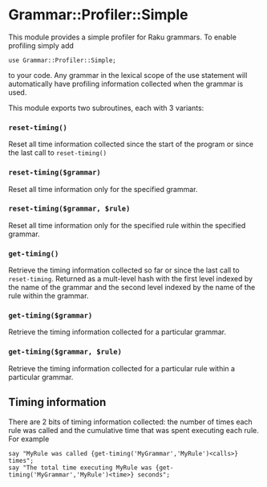# Grammar::Profiler::Simple
This module provides a simple profiler for Raku grammars. To enable
profiling simply add

    use Grammar::Profiler::Simple;

to your code. Any grammar in the lexical scope of the use statement
will automatically have profiling information collected when the
grammar is used.

This module exports two subroutines, each with 3 variants:

### `reset-timing()`

Reset all time information collected since the start of the program or since the last call to
`reset-timing()`

### `reset-timing($grammar)`

Reset all time information only for the specified grammar.

### `reset-timing($grammar, $rule)`

Reset all time information only for the specified rule within the specified grammar.

### `get-timing()`

Retrieve the timing information collected so far or since the last call
to `reset-timing`. Returned as a mult-level hash with the first level
indexed by the name of the grammar and the second level indexed by the
name of the rule within the grammar.

### `get-timing($grammar)`

Retrieve the timing information collected for a particular grammar.

### `get-timing($grammar, $rule)`

Retrieve the timing information collected for a particular rule within a particular grammar.

## Timing information

There are 2 bits of timing information collected:  the number of times each rule was called
and the cumulative time that was spent executing each rule.  For example

    say "MyRule was called {get-timing('MyGrammar','MyRule')<calls>} times";
    say "The total time executing MyRule was {get-timing('MyGrammar','MyRule')<time>} seconds";

